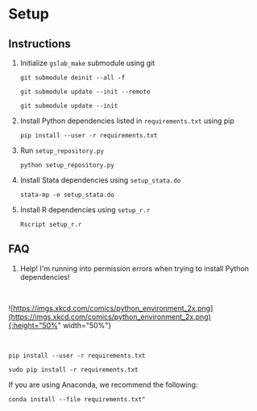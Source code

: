 # Setup

## Instructions
1. Initialize `gslab_make` submodule using git
   ```
   git submodule deinit --all -f
   ```

   ```
   git submodule update --init --remote
   ```

   ```
   git submodule update --init
   ```

2. Install Python dependencies listed in `requirements.txt` using pip
   ```
   pip install --user -r requirements.txt
   ```

3. Run `setup_repository.py`
   ```
   python setup_repository.py
   ```

4. Install Stata dependencies using `setup_stata.do`
   ```
   stata-mp -e setup_stata.do
   ```

5. Install R dependencies using `setup_r.r`
   ```
   Rscript setup_r.r
   ```


 
## FAQ

1. Help! I'm running into permission errors when trying to install Python dependencies!

<br>

![https://imgs.xkcd.com/comics/python_environment_2x.png](https://imgs.xkcd.com/comics/python_environment_2x.png){:height="50%" width="50%"}

<br>

```
pip install --user -r requirements.txt
```

```
sudo pip install -r requirements.txt
```

If you are using Anaconda, we recommend the following:
```
conda install --file requirements.txt"
```